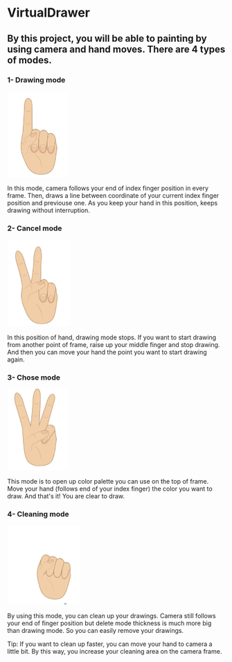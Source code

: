 # VirtualDrawer

## By this project, you will be able to painting by using camera and hand moves. There are 4 types of modes.

### 1- Drawing mode 

![alt text](https://github.com/codebuilder34/VirtualDrawer/blob/main/hands/drawing.PNG)

In this mode, camera follows your end of index finger position in every frame. Then, draws a line between coordinate of your current index finger position and previouse one.
As you keep your hand in this position, keeps drawing without interruption.


### 2- Cancel mode


![alt text](https://github.com/codebuilder34/VirtualDrawer/blob/main/hands/cancel.PNG)

In this position of hand, drawing mode stops. If you want to start drawing from another point of frame, raise up your middle finger and stop drawing.
And then you can move your hand the point you want to start drawing again.



### 3- Chose mode

![alt text](https://github.com/codebuilder34/VirtualDrawer/blob/main/hands/choose.png)

This mode is to open up color palette you can use on the top of frame. Move your hand (follows end of your index finger) the color you want to draw. And that's it! You are clear to draw. 


### 4- Cleaning mode

![alt text](https://github.com/codebuilder34/VirtualDrawer/blob/main/hands/cleaning.PNG)

By using this mode, you can clean up your drawings. Camera still follows your end of finger position but delete mode thickness is much more big than drawing mode.
So you can easily remove your drawings.

Tip: If you want to clean up faster, you can move your hand to camera a little bit. By this way, you increase your cleaning area on the camera frame.

